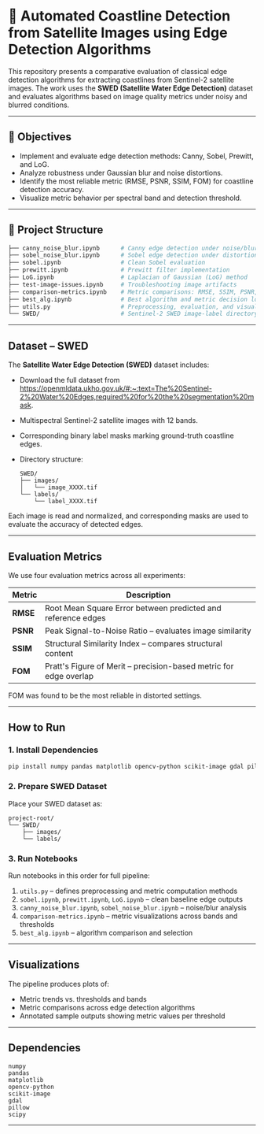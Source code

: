 # 🌊 Automated Coastline Detection from Satellite Images using Edge Detection Algorithms

This repository presents a comparative evaluation of classical edge detection algorithms for extracting coastlines from Sentinel-2 satellite images. The work uses the **SWED (Satellite Water Edge Detection)** dataset and evaluates algorithms based on image quality metrics under noisy and blurred conditions.

---

## 📌 Objectives

- Implement and evaluate edge detection methods: Canny, Sobel, Prewitt, and LoG.
- Analyze robustness under Gaussian blur and noise distortions.
- Identify the most reliable metric (RMSE, PSNR, SSIM, FOM) for coastline detection accuracy.
- Visualize metric behavior per spectral band and detection threshold.

---

## 📂 Project Structure

```bash
├── canny_noise_blur.ipynb      # Canny edge detection under noise/blur
├── sobel_noise_blur.ipynb      # Sobel edge detection under distortions
├── sobel.ipynb                 # Clean Sobel evaluation
├── prewitt.ipynb               # Prewitt filter implementation
├── LoG.ipynb                   # Laplacian of Gaussian (LoG) method
├── test-image-issues.ipynb     # Troubleshooting image artifacts
├── comparison-metrics.ipynb    # Metric comparisons: RMSE, SSIM, PSNR, FOM
├── best_alg.ipynb              # Best algorithm and metric decision logic
├── utils.py                    # Preprocessing, evaluation, and visualization utilities
└── SWED/                       # Sentinel-2 SWED image-label directory (not uploaded due to size)
```

---

## Dataset – SWED

The **Satellite Water Edge Detection (SWED)** dataset includes:
* Download the full dataset from https://openmldata.ukho.gov.uk/#:~:text=The%20Sentinel-2%20Water%20Edges,required%20for%20the%20segmentation%20mask. 
* Multispectral Sentinel-2 satellite images with 12 bands.
* Corresponding binary label masks marking ground-truth coastline edges.
* Directory structure:

  ```
  SWED/
  ├── images/
  │   └── image_XXXX.tif
  └── labels/
      └── label_XXXX.tif
  ```

Each image is read and normalized, and corresponding masks are used to evaluate the accuracy of detected edges.

---

##  Evaluation Metrics

We use four evaluation metrics across all experiments:

| Metric   | Description                                                       |
| -------- | ----------------------------------------------------------------- |
| **RMSE** | Root Mean Square Error between predicted and reference edges      |
| **PSNR** | Peak Signal-to-Noise Ratio – evaluates image similarity           |
| **SSIM** | Structural Similarity Index – compares structural content         |
| **FOM**  | Pratt's Figure of Merit – precision-based metric for edge overlap |

FOM was found to be the most reliable in distorted settings.

---

##  How to Run

### 1. Install Dependencies

```bash
pip install numpy pandas matplotlib opencv-python scikit-image gdal pillow scipy
```

### 2. Prepare SWED Dataset

Place your SWED dataset as:

```
project-root/
└── SWED/
    ├── images/
    └── labels/
```

### 3. Run Notebooks

Run notebooks in this order for full pipeline:

1. `utils.py` – defines preprocessing and metric computation methods
2. `sobel.ipynb`, `prewitt.ipynb`, `LoG.ipynb` – clean baseline edge outputs
3. `canny_noise_blur.ipynb`, `sobel_noise_blur.ipynb` – noise/blur analysis
4. `comparison-metrics.ipynb` – metric visualizations across bands and thresholds
5. `best_alg.ipynb` – algorithm comparison and selection

---

## Visualizations

The pipeline produces plots of:

* Metric trends vs. thresholds and bands
* Metric comparisons across edge detection algorithms
* Annotated sample outputs showing metric values per threshold

---

## Dependencies

```text
numpy
pandas
matplotlib
opencv-python
scikit-image
gdal
pillow
scipy
```

---
